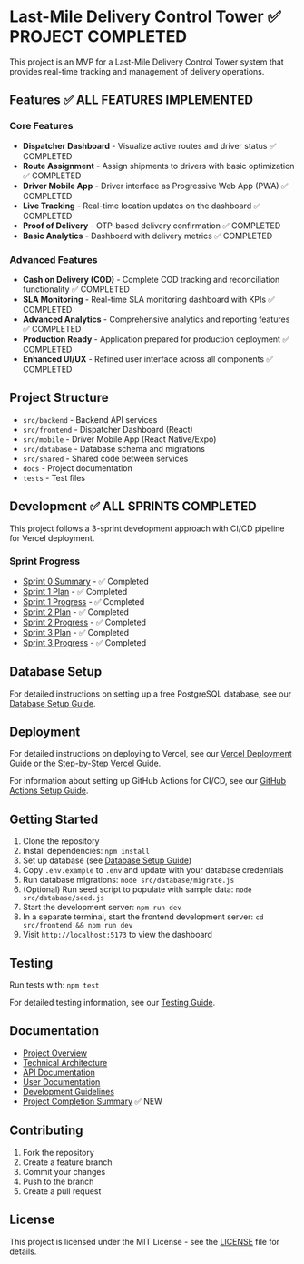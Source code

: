 # Last-Mile Delivery Control Tower ✅ PROJECT COMPLETED

This project is an MVP for a Last-Mile Delivery Control Tower system that provides real-time tracking and management of delivery operations.

## Features ✅ ALL FEATURES IMPLEMENTED

### Core Features
- **Dispatcher Dashboard** - Visualize active routes and driver status ✅ COMPLETED
- **Route Assignment** - Assign shipments to drivers with basic optimization ✅ COMPLETED
- **Driver Mobile App** - Driver interface as Progressive Web App (PWA) ✅ COMPLETED
- **Live Tracking** - Real-time location updates on the dashboard ✅ COMPLETED
- **Proof of Delivery** - OTP-based delivery confirmation ✅ COMPLETED
- **Basic Analytics** - Dashboard with delivery metrics ✅ COMPLETED

### Advanced Features
- **Cash on Delivery (COD)** - Complete COD tracking and reconciliation functionality ✅ COMPLETED
- **SLA Monitoring** - Real-time SLA monitoring dashboard with KPIs ✅ COMPLETED
- **Advanced Analytics** - Comprehensive analytics and reporting features ✅ COMPLETED
- **Production Ready** - Application prepared for production deployment ✅ COMPLETED
- **Enhanced UI/UX** - Refined user interface across all components ✅ COMPLETED

## Project Structure

- `src/backend` - Backend API services
- `src/frontend` - Dispatcher Dashboard (React)
- `src/mobile` - Driver Mobile App (React Native/Expo)
- `src/database` - Database schema and migrations
- `src/shared` - Shared code between services
- `docs` - Project documentation
- `tests` - Test files

## Development ✅ ALL SPRINTS COMPLETED

This project follows a 3-sprint development approach with CI/CD pipeline for Vercel deployment.

### Sprint Progress

- [Sprint 0 Summary](docs/sprint-0-summary.md) - ✅ Completed
- [Sprint 1 Plan](docs/sprint-1-plan.md) - ✅ Completed
- [Sprint 1 Progress](docs/sprint-1-summary.md) - ✅ Completed
- [Sprint 2 Plan](docs/sprint-2-plan.md) - ✅ Completed
- [Sprint 2 Progress](docs/sprint-2-summary.md) - ✅ Completed
- [Sprint 3 Plan](docs/sprint-3-plan.md) - ✅ Completed
- [Sprint 3 Progress](docs/sprint-3-summary.md) - ✅ Completed

## Database Setup

For detailed instructions on setting up a free PostgreSQL database, see our [Database Setup Guide](docs/database-setup-guide.md).

## Deployment

For detailed instructions on deploying to Vercel, see our [Vercel Deployment Guide](docs/vercel-deployment-guide.md) or the [Step-by-Step Vercel Guide](docs/vercel-step-by-step-guide.md).

For information about setting up GitHub Actions for CI/CD, see our [GitHub Actions Setup Guide](docs/github-actions-setup.md).

## Getting Started

1. Clone the repository
2. Install dependencies: `npm install`
3. Set up database (see [Database Setup Guide](docs/database-setup-guide.md))
4. Copy `.env.example` to `.env` and update with your database credentials
5. Run database migrations: `node src/database/migrate.js`
6. (Optional) Run seed script to populate with sample data: `node src/database/seed.js`
7. Start the development server: `npm run dev`
8. In a separate terminal, start the frontend development server: `cd src/frontend && npm run dev`
9. Visit `http://localhost:5173` to view the dashboard

## Testing

Run tests with: `npm test`

For detailed testing information, see our [Testing Guide](docs/testing-guide.md).

## Documentation

- [Project Overview](docs/overview.md)
- [Technical Architecture](docs/architecture.md)
- [API Documentation](docs/api-documentation.md)
- [User Documentation](docs/user-documentation.md)
- [Development Guidelines](docs/development-guidelines.md)
- [Project Completion Summary](docs/project-completion-summary.md) ✅ NEW

## Contributing

1. Fork the repository
2. Create a feature branch
3. Commit your changes
4. Push to the branch
5. Create a pull request

## License

This project is licensed under the MIT License - see the [LICENSE](LICENSE) file for details.
